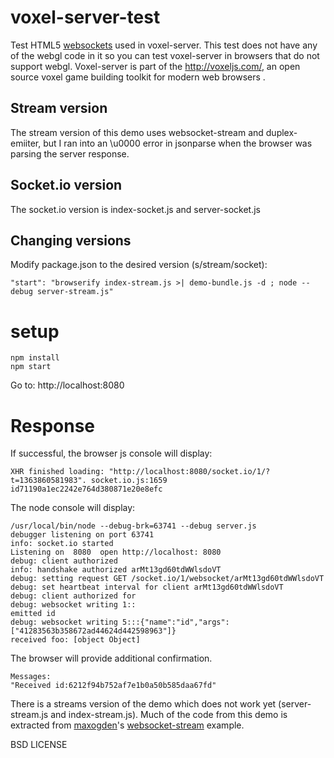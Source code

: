 # voxel-server-test

Test HTML5 [websockets](https://developer.mozilla.org/en-US/docs/WebSockets) used in voxel-server. 
This test does not have any of the webgl code in it so you can test voxel-server in browsers that do not support webgl.
Voxel-server is part of the http://voxeljs.com/, an open source voxel game building toolkit for modern web browsers .

## Stream version

The stream version of this demo uses websocket-stream and duplex-emiiter, but I ran into an \u0000 error in jsonparse
when the browser was parsing the server response.

## Socket.io version

The socket.io version is index-socket.js and server-socket.js

## Changing versions

 Modify package.json to the desired version (s/stream/socket):

    "start": "browserify index-stream.js >| demo-bundle.js -d ; node --debug server-stream.js"

# setup

    npm install
    npm start

Go to: http://localhost:8080

# Response

If successful, the browser js console will display:

    XHR finished loading: "http://localhost:8080/socket.io/1/?t=1363860581983". socket.io.js:1659
    id71190a1ec2242e764d380871e20e8efc

The node console will display:

    /usr/local/bin/node --debug-brk=63741 --debug server.js
    debugger listening on port 63741
    info: socket.io started
    Listening on  8080  open http://localhost: 8080
    debug: client authorized
    info: handshake authorized arMt13gd60tdWWlsdoVT
    debug: setting request GET /socket.io/1/websocket/arMt13gd60tdWWlsdoVT
    debug: set heartbeat interval for client arMt13gd60tdWWlsdoVT
    debug: client authorized for
    debug: websocket writing 1::
    emitted id
    debug: websocket writing 5:::{"name":"id","args":["41283563b358672ad44624d442598963"]}
    received foo: [object Object]

The browser will provide additional confirmation.

    Messages:
    "Received id:6212f94b752af7e1b0a50b585daa67fd"

There is a streams version of the demo which does not work yet (server-stream.js and index-stream.js).
Much of the code from this demo is extracted from [maxogden](https://github.com/maxogden)'s
[websocket-stream](https://github.com/maxogden/websocket-stream) example.

BSD LICENSE